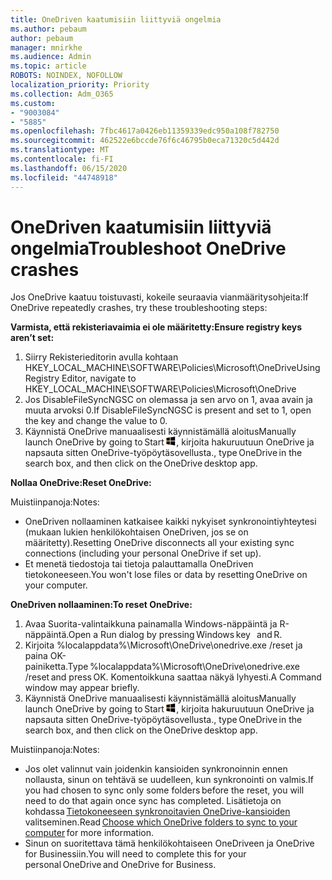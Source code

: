 ```yaml
---
title: OneDriven kaatumisiin liittyviä ongelmia
ms.author: pebaum
author: pebaum
manager: mnirkhe
ms.audience: Admin
ms.topic: article
ROBOTS: NOINDEX, NOFOLLOW
localization_priority: Priority
ms.collection: Adm_O365
ms.custom:
- "9003084"
- "5885"
ms.openlocfilehash: 7fbc4617a0426eb11359339edc950a108f782750
ms.sourcegitcommit: 462522e6bccde76f6c46795b0eca71320c5d442d
ms.translationtype: MT
ms.contentlocale: fi-FI
ms.lasthandoff: 06/15/2020
ms.locfileid: "44748918"
---
```

# <a name="troubleshoot-onedrive-crashes"></a><span data-ttu-id="f17b0-102">OneDriven kaatumisiin liittyviä ongelmia</span><span class="sxs-lookup"><span data-stu-id="f17b0-102">Troubleshoot OneDrive crashes</span></span>

<span data-ttu-id="f17b0-103">Jos OneDrive kaatuu toistuvasti, kokeile seuraavia vianmääritysohjeita:</span><span class="sxs-lookup"><span data-stu-id="f17b0-103">If OneDrive repeatedly crashes, try these troubleshooting steps:</span></span>

<span data-ttu-id="f17b0-104">**Varmista, että rekisteriavaimia ei ole määritetty:**</span><span class="sxs-lookup"><span data-stu-id="f17b0-104">**Ensure registry keys aren’t set:**</span></span>

1. <span data-ttu-id="f17b0-105">Siirry Rekisterieditorin avulla kohtaan HKEY_LOCAL_MACHINE\SOFTWARE\Policies\Microsoft\OneDrive</span><span class="sxs-lookup"><span data-stu-id="f17b0-105">Using Registry Editor, navigate to HKEY_LOCAL_MACHINE\SOFTWARE\Policies\Microsoft\OneDrive</span></span>
2. <span data-ttu-id="f17b0-106">Jos DisableFileSyncNGSC on olemassa ja sen arvo on 1, avaa avain ja muuta arvoksi 0.</span><span class="sxs-lookup"><span data-stu-id="f17b0-106">If DisableFileSyncNGSC is present and set to 1, open the key and change the value to 0.</span></span>
3. <span data-ttu-id="f17b0-107">Käynnistä OneDrive manuaalisesti käynnistämällä aloitus</span><span class="sxs-lookup"><span data-stu-id="f17b0-107">Manually launch OneDrive by going to Start</span></span> ![Paina Windows-näppäintä](data:image/png;base64,iVBORw0KGgoAAAANSUhEUgAAABEAAAAOCAYAAADJ7fe0AAAAAXNSR0IArs4c6QAAAARnQU1BAACxjwv8YQUAAAAJcEhZcwAADsQAAA7EAZUrDhsAAADxSURBVDhPY/wPBAx4wR+Gd6/fM7x9/ZTh9ZuXDGdPnWE4tH0rw/UHDxlaVp9kCDCSYWABKfv35wfD+/cfGV4+fcLw5uVjhlOXzzFsX/qWYebmZAZPWWOGO2DD8ACQS9Y3e4Bcg4Y9/t94fPa/CoY4Aq8/+xik/T8TkEMxGDyGgANWwSqeobvbGSyAADIM3BwCDKXd3QyfoCLoQEGAA0xTxSWjsYMJwLHjkruU4UXSJ4YnT54x3Dh/luHmjfMMmw9wMjCDlRAGBDPgjy8fGT5//8rw9P4Thge3zzNcvXmDYevmfQzXb1xlmH/0ATADyjAAAKdWkD3ZSwNeAAAAAElFTkSuQmCC)<span data-ttu-id="f17b0-109">, kirjoita hakuruutuun OneDrive ja napsauta sitten OneDrive-työpöytäsovellusta.</span><span class="sxs-lookup"><span data-stu-id="f17b0-109">, type OneDrive in the search box, and then click on the OneDrive desktop app.</span></span>

<span data-ttu-id="f17b0-110">**Nollaa OneDrive:**</span><span class="sxs-lookup"><span data-stu-id="f17b0-110">**Reset OneDrive:**</span></span>

<span data-ttu-id="f17b0-111">Muistiinpanoja:</span><span class="sxs-lookup"><span data-stu-id="f17b0-111">Notes:</span></span>

- <span data-ttu-id="f17b0-112">OneDriven nollaaminen katkaisee kaikki nykyiset synkronointiyhteytesi (mukaan lukien henkilökohtaisen OneDriven, jos se on määritetty).</span><span class="sxs-lookup"><span data-stu-id="f17b0-112">Resetting OneDrive disconnects all your existing sync connections (including your personal OneDrive if set up).</span></span>
- <span data-ttu-id="f17b0-113">Et menetä tiedostoja tai tietoja palauttamalla OneDriven tietokoneeseen.</span><span class="sxs-lookup"><span data-stu-id="f17b0-113">You won't lose files or data by resetting OneDrive on your computer.</span></span>

<span data-ttu-id="f17b0-114">**OneDriven nollaaminen:**</span><span class="sxs-lookup"><span data-stu-id="f17b0-114">**To reset OneDrive:**</span></span>

1. <span data-ttu-id="f17b0-115">Avaa Suorita-valintaikkuna painamalla Windows-näppäintä ja R-näppäintä.</span><span class="sxs-lookup"><span data-stu-id="f17b0-115">Open a Run dialog by pressing Windows key    and R.</span></span>
2. <span data-ttu-id="f17b0-116">Kirjoita %localappdata%\Microsoft\OneDrive\onedrive.exe /reset ja paina OK-painiketta.</span><span class="sxs-lookup"><span data-stu-id="f17b0-116">Type %localappdata%\Microsoft\OneDrive\onedrive.exe /reset and press OK.</span></span> <span data-ttu-id="f17b0-117">Komentoikkuna saattaa näkyä lyhyesti.</span><span class="sxs-lookup"><span data-stu-id="f17b0-117">A Command window may appear briefly.</span></span>
3. <span data-ttu-id="f17b0-118">Käynnistä OneDrive manuaalisesti käynnistämällä aloitus</span><span class="sxs-lookup"><span data-stu-id="f17b0-118">Manually launch OneDrive by going to Start</span></span> ![Paina Windows-näppäintä](data:image/png;base64,iVBORw0KGgoAAAANSUhEUgAAABEAAAAOCAYAAADJ7fe0AAAAAXNSR0IArs4c6QAAAARnQU1BAACxjwv8YQUAAAAJcEhZcwAADsQAAA7EAZUrDhsAAADxSURBVDhPY/wPBAx4wR+Gd6/fM7x9/ZTh9ZuXDGdPnWE4tH0rw/UHDxlaVp9kCDCSYWABKfv35wfD+/cfGV4+fcLw5uVjhlOXzzFsX/qWYebmZAZPWWOGO2DD8ACQS9Y3e4Bcg4Y9/t94fPa/CoY4Aq8/+xik/T8TkEMxGDyGgANWwSqeobvbGSyAADIM3BwCDKXd3QyfoCLoQEGAA0xTxSWjsYMJwLHjkruU4UXSJ4YnT54x3Dh/luHmjfMMmw9wMjCDlRAGBDPgjy8fGT5//8rw9P4Thge3zzNcvXmDYevmfQzXb1xlmH/0ATADyjAAAKdWkD3ZSwNeAAAAAElFTkSuQmCC)<span data-ttu-id="f17b0-120">, kirjoita hakuruutuun OneDrive ja napsauta sitten OneDrive-työpöytäsovellusta.</span><span class="sxs-lookup"><span data-stu-id="f17b0-120">, type OneDrive in the search box, and then click on the OneDrive desktop app.</span></span>

<span data-ttu-id="f17b0-121">Muistiinpanoja:</span><span class="sxs-lookup"><span data-stu-id="f17b0-121">Notes:</span></span>

- <span data-ttu-id="f17b0-122">Jos olet valinnut vain joidenkin kansioiden synkronoinnin ennen nollausta, sinun on tehtävä se uudelleen, kun synkronointi on valmis.</span><span class="sxs-lookup"><span data-stu-id="f17b0-122">If you had chosen to sync only some folders before the reset, you will need to do that again once sync has completed.</span></span> <span data-ttu-id="f17b0-123">Lisätietoja on kohdassa [Tietokoneeseen synkronoitavien OneDrive-kansioiden](https://support.office.com/article/98b8b011-8b94-419b-aa95-a14ff2415e85)   valitseminen.</span><span class="sxs-lookup"><span data-stu-id="f17b0-123">Read [Choose which OneDrive folders to sync to your computer](https://support.office.com/article/98b8b011-8b94-419b-aa95-a14ff2415e85) for more information.</span></span>
- <span data-ttu-id="f17b0-124">Sinun on suoritettava tämä henkilökohtaiseen OneDriveen ja OneDrive for Businessiin.</span><span class="sxs-lookup"><span data-stu-id="f17b0-124">You will need to complete this for your personal OneDrive and OneDrive for Business.</span></span>